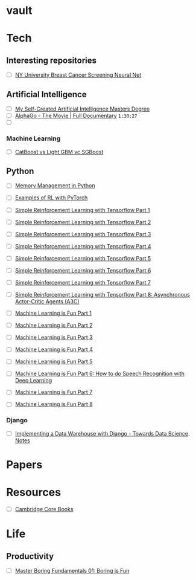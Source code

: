 # vault

# Tech

## Interesting repositories
- [ ] [NY University Breast Cancer Screening Neural Net](https://github.com/nyukat/breast_cancer_classifier)

## Artificial Intelligence
- [ ] [My Self-Created Artificial Intelligence Masters Degree](https://www.mrdbourke.com/aimastersdegree/)
- [ ] [AlphaGo - The Movie | Full Documentary](https://youtu.be/WXuK6gekU1Y) `1:30:27`
- [ ] []()

### Machine Learning
- [ ] [CatBoost vs Light GBM vc SGBoost](https://towardsdatascience.com/catboost-vs-light-gbm-vs-xgboost-5f93620723db)

## Python
- [ ] [Memory Management in Python](https://realpython.com/python-memory-management/#cpythons-memory-management)
- [ ] [Examples of RL with PyTorch](https://github.com/seungeunrho/minimalRL)
- [ ] [Simple Reinforcement Learning with Tensorflow Part 1]()
- [ ] [Simple Reinforcement Learning with Tensorflow Part 2]()
- [ ] [Simple Reinforcement Learning with Tensorflow Part 3]()
- [ ] [Simple Reinforcement Learning with Tensorflow Part 4]()
- [ ] [Simple Reinforcement Learning with Tensorflow Part 5]()
- [ ] [Simple Reinforcement Learning with Tensorflow Part 6]()
- [ ] [Simple Reinforcement Learning with Tensorflow Part 7]()
- [ ] [Simple Reinforcement Learning with Tensorflow Part 8: Asynchronous Actor-Critic Agents (A3C)](https://medium.com/emergent-future/simple-reinforcement-learning-with-tensorflow-part-8-asynchronous-actor-critic-agents-a3c-c88f72a5e9f2)
- [ ] [Machine Learning is Fun Part 1]()
- [ ] [Machine Learning is Fun Part 2]()
- [ ] [Machine Learning is Fun Part 3]()
- [ ] [Machine Learning is Fun Part 4]()
- [ ] [Machine Learning is Fun Part 5]()
- [ ] [Machine Learning is Fun Part 6: How to do Speech Recognition with Deep Learning](https://medium.com/@ageitgey/machine-learning-is-fun-part-6-how-to-do-speech-recognition-with-deep-learning-28293c162f7a)
- [ ] [Machine Learning is Fun Part 7]()
- [ ] [Machine Learning is Fun Part 8]()


### Django
- [ ] [Implementing a Data Warehouse with Django - Towards Data Science](https://towardsdatascience.com/implementing-a-data-warehouse-with-django-e4856c92f146). [Notes](notes/python/django/django_data_warehouse.md)


# Papers

# Resources
- [ ] [Cambridge Core Books](https://www.cambridge.org/core/what-we-publish/textbooks)

# Life

## Productivity

- [ ] [Master Boring Fundamentals 01: Boring is Fun](https://jamesstuber.com/boring-is-fun/?utm_campaign=Ali%20Abdaal&utm_medium=email&utm_source=Revue%20newsletter)